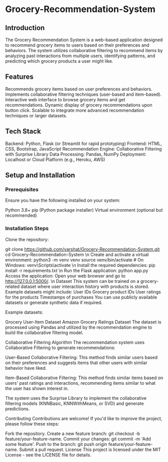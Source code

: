 # Grocery-Recommendation-System

## Introduction
The Grocery Recommendation System is a web-based application designed to recommend grocery items to users based on their preferences and behaviors. The system utilizes collaborative filtering to recommend items by analyzing past interactions from multiple users, identifying patterns, and predicting which grocery products a user might like.

## Features
Recommends grocery items based on user preferences and behaviors.
Implements collaborative filtering techniques (user-based and item-based).
Interactive web interface to browse grocery items and get recommendations.
Dynamic display of grocery recommendations upon button click.
Scalable to integrate more advanced recommendation techniques or larger datasets.

## Tech Stack
Backend: Python, Flask (or Streamlit for rapid prototyping)
Frontend: HTML, CSS, Bootstrap, JavaScript
Recommendation Engine: Collaborative Filtering with Surprise Library
Data Processing: Pandas, NumPy
Deployment: Localhost or Cloud Platform (e.g., Heroku, AWS)

## Setup and Installation
### Prerequisites
Ensure you have the following installed on your system:

Python 3.8+
pip (Python package installer)
Virtual environment (optional but recommended)

### Installation Steps
Clone the repository:


git clone https://github.com/varshat/Grocery-Recommendation-System.git
cd Grocery-Recommendation-System
\n
Create and activate a virtual environment:
python3 -m venv venv
source venv/bin/activate  # On Windows: venv\Scripts\activate
\n
Install the required dependencies:
pip install -r requirements.txt
\n
Run the Flask application:
python app.py
Access the application: Open your web browser and go to http://127.0.0.1:5000/.
\n
Dataset
This system can be trained on a grocery-related dataset where user interaction history with products is stored. Example datasets might include:
User IDs
Grocery product IDs
User ratings for the products
Timestamps of purchases
You can use publicly available datasets or generate synthetic data if required.

Example datasets:

Grocery User-Item Dataset
Amazon Grocery Ratings Dataset
The dataset is processed using Pandas and utilized by the recommendation engine to build the collaborative filtering model.

Collaborative Filtering Algorithm
The recommendation system uses Collaborative Filtering to generate recommendations:

User-Based Collaborative Filtering: This method finds similar users based on their preferences and suggests items that other users with similar behavior have liked.

Item-Based Collaborative Filtering: This method finds similar items based on users' past ratings and interactions, recommending items similar to what the user has shown interest in.

The system uses the Surprise Library to implement the collaborative filtering models (KNNBasic, KNNWithMeans, or SVD) and generate predictions.



Contributing
Contributions are welcome! If you'd like to improve the project, please follow these steps:

Fork the repository.
Create a new feature branch: git checkout -b feature/your-feature-name.
Commit your changes: git commit -m 'Add some feature'.
Push to the branch: git push origin feature/your-feature-name.
Submit a pull request.
License
This project is licensed under the MIT License - see the LICENSE file for details.

